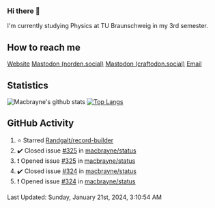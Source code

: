 ### Hi there 👋
I'm currently studying Physics at TU Braunschweig in my 3rd semester.

## How to reach me
[Website](https://florentin-schleuss.de)
<a rel="me" href="https://norden.social/@florentin">Mastodon (norden.social)</a>
<a rel="me" href="https://craftodon.social/@frodolon">Mastodon (craftodon.social)</a>
[Email](mailto:hello@macbrayne.de)

## Statistics
![Macbrayne's github stats](https://github-readme-stats.vercel.app/api?username=macbrayne&count_private=true&show_icons=true&hide_rank=true&custom_title=macbrayne's%20GitHub%20Stats)
[![Top Langs](https://github-readme-stats.vercel.app/api/top-langs/?username=macbrayne&exclude_repo=liftron&layout=compact)](https://github.com/anuraghazra/github-readme-stats)
## GitHub Activity

<!--RECENT_ACTIVITY:start-->
1. ⭐ Starred [Randgalt/record-builder](https://github.com/Randgalt/record-builder)
2. ✔️ Closed issue [#325](https://github.com/macbrayne/status/issues/325) in [macbrayne/status](https://github.com/macbrayne/status)
3. ❗️ Opened issue [#325](https://github.com/macbrayne/status/issues/325) in [macbrayne/status](https://github.com/macbrayne/status)
4. ✔️ Closed issue [#324](https://github.com/macbrayne/status/issues/324) in [macbrayne/status](https://github.com/macbrayne/status)
5. ❗️ Opened issue [#324](https://github.com/macbrayne/status/issues/324) in [macbrayne/status](https://github.com/macbrayne/status)
<!--RECENT_ACTIVITY:end-->

<!--RECENT_ACTIVITY:last_update-->
Last Updated: Sunday, January 21st, 2024, 3:10:54 AM
<!--RECENT_ACTIVITY:last_update_end-->


<!--
**macbrayne/macbrayne** is a ✨ _special_ ✨ repository because its `README.md` (this file) appears on your GitHub profile.

Here are some ideas to get you started:

- 🔭 I’m currently working on ...
- 🌱 I’m currently learning ...
- 👯 I’m looking to collaborate on ...
- 🤔 I’m looking for help with ...
- 💬 Ask me about ...
- 📫 How to reach me: ...
- 😄 Pronouns: ...
- ⚡ Fun fact: ...
-->
